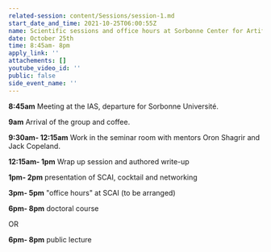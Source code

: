 ```yaml
---
related-session: content/Sessions/session-1.md
start_date_and_time: 2021-10-25T06:00:55Z
name: Scientific sessions and office hours at Sorbonne Center for Artificial Intelligence
date: October 25th
time: 8:45am- 8pm
apply_link: ''
attachements: []
youtube_video_id: ''
public: false
side_event_name: ''
---
```


**8:45am** Meeting at the IAS, departure for Sorbonne Université.

**9am** Arrival of the group and coffee.

**9:30am- 12:15am** Work in the seminar room with mentors Oron Shagrir and Jack Copeland.

**12:15am- 1pm** Wrap up session and authored write-up

**1pm- 2pm** presentation of SCAI, cocktail and networking

**3pm- 5pm** "office hours" at SCAI (to be arranged)

**6pm- 8pm** doctoral course

OR

**6pm- 8pm** public lecture

